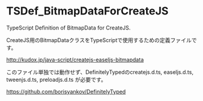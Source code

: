 TSDef_BitmapDataForCreateJS
===========================

TypeScript Definition of BitmapData for CreateJS.

CreateJS用のBitmapDataクラスをTypeScriptで使用するための定義ファイルです。

http://kudox.jp/java-script/createjs-easeljs-bitmapdata


このファイル単独では動作せず、DefinitelyTypedのcreatejs.d.ts, easeljs.d.ts, tweenjs.d.ts, preloadjs.d.ts が必要です。

https://github.com/borisyankov/DefinitelyTyped

